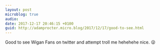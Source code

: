 ```yaml
---
layout: post
microblog: true
audio: 
date: 2017-12-17 20:46:15 +0100
guid: http://adamprocter.micro.blog/2017/12/17/good-to-see.html
---
```

Good to see Wigan Fans on twitter and attempt troll me hehehehe nice. 😜
